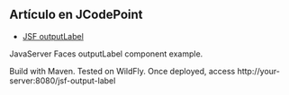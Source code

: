 ## Artículo en JCodePoint
* [JSF outputLabel](https://jcodepoint.com/jsf/etiquetas/jsf-outputlabel/)

JavaServer Faces outputLabel component example.

Build with Maven. Tested on WildFly. Once deployed, access http://your-server:8080/jsf-output-label
